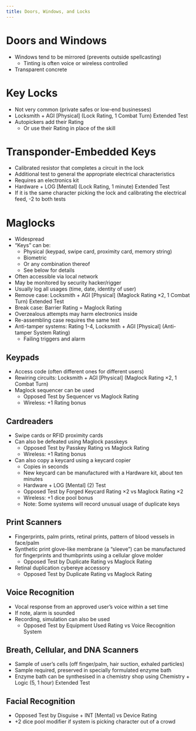```yaml
---
title: Doors, Windows, and Locks
---
```


# Doors and Windows

- Windows tend to be mirrored (prevents outside spellcasting)
	- Tinting is often voice or wireless controlled
- Transparent concrete

# Key Locks

- Not very common (private safes or low-end businesses)
- Locksmith + AGI [Physical] (Lock Rating, 1 Combat Turn) Extended Test
- Autopickers add their Rating
	- Or use their Rating in place of the skill

# Transponder-Embedded Keys

- Calibrated resistor that completes a circuit in the lock
- Additional test to general the appropriate electrical characteristics
- Requires an electronics kit
- Hardware + LOG [Mental] (Lock Rating, 1 minute) Extended Test
- If it is the same character picking the lock and calibrating the electrical feed, -2 to both tests

# Maglocks

- Widespread
- “Keys” can be:
	- Physical (keypad, swipe card, proximity card, memory string)
	- Biometric
	- Or any combination thereof
	- See below for details
- Often accessible via local network
- May be monitored by security hacker/rigger
- Usually log all usages (time, date, identity of user)
- Remove case: Locksmith + AGI [Physical] (Maglock Rating ×2, 1 Combat Turn) Extended Test
- Break case: Barrier Rating = Maglock Rating
- Overzealous attempts may harm electronics inside
- Re-assembling case requires the same test
- Anti-tamper systems: Rating 1-4, Locksmith + AGI [Physical] (Anti-tamper System Rating)
	- Failing triggers and alarm

## Keypads

- Access code (often different ones for different users)
- Rewiring circuits: Locksmith + AGI [Physical] (Maglock Rating ×2, 1 Combat Turn)
- Maglock sequencer can be used
	- Opposed Test by Sequencer vs Maglock Rating
	- Wireless: +1 Rating bonus

## Cardreaders

- Swipe cards or RFID proximity cards
- Can also be defeated using Maglock passkeys
	- Opposed Test by Passkey Rating vs Maglock Rating
	- Wireless: +1 Rating bonus
- Can also copy a keycard using a keycard copier
	- Copies in seconds
	- New keycard can be manufactured with a Hardware kit, about ten minutes
	- Hardware + LOG [Mental] (2) Test
	- Opposed Test by Forged Keycard Rating ×2 vs Maglock Rating ×2
	- Wireless: +1 dice pool bonus
	- Note: Some systems will record unusual usage of duplicate keys

## Print Scanners

- Fingerprints, palm prints, retinal prints, pattern of blood vessels in face/palm
- Synthetic print glove-like membrane (a “sleeve”) can be manufactured for fingerprints and thumbprints using a cellular glove molder
	- Opposed Test by Duplicate Rating vs Maglock Rating
- Retinal duplication cybereye accessory
	- Opposed Test by Duplicate Rating vs Maglock Rating

## Voice Recognition

- Vocal response from an approved user’s voice within a set time
- If note, alarm is sounded
- Recording, simulation can also be used
	- Opposed Test by Equipment Used Rating vs Voice Recognition System

## Breath, Cellular, and DNA Scanners

- Sample of user’s cells (off finger/palm, hair suction, exhaled particles)
- Sample required, preserved in specially formulated enzyme bath
- Enzyme bath can be synthesised in a chemistry shop using Chemistry + Logic (5, 1 hour) Extended Test

## Facial Recognition

- Opposed Test by Disguise + INT [Mental] vs Device Rating
- +2 dice pool modifier if system is picking character out of a crowd
